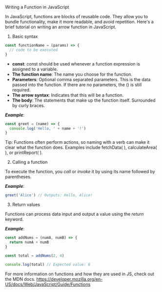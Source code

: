Writing a Function in JavaScript

In JavaScript, functions are blocks of reusable code. They allow you to bundle functionality, make it more readable, and avoid repetition. Here's a brief tutorial on writing an arrow function in JavaScript.

1. Basic syntax

```javascript
const functionName = (params) => {
  // code to be executed
}
```

- **const**: const should be used whenever a function expression is assigned to a variable.
- **The function name**: The name you choose for the function.
- **Parameters**: Optional comma separated parameters. This is the data passed into the function. If there are no parameters, the () is still required.
- **The arrow syntax**: Indicates that this will be a function.
- **The body**: The statements that make up the function itself. Surrounded by curly braces.

**_Example_**:

```javascript
const greet = (name) => {
  console.log('Hello, ' + name + '!')
}
```

Tip: Functions often perform actions, so naming with a verb can make it clear what the function does. Examples include fetchData( ), calculateArea( ), or printReport( ).

2. Calling a function

To execute the function, you _call_ or _invoke_ it by using its name followed by parentheses.

**_Example_**:

```javascript
greet('Alice') // Outputs: Hello, Alice!
```

3. Return values

Functions can process data input and output a value using the _return_ keyword.

**_Example_**:

```javascript
const addNums = (numA, numB) => {
  return numA + numB
}

const total = addNums(2, 4)

console.log(total) // Expected value: 6
```

For more information on functions and how they are used in JS, check out the MDN docs.
https://developer.mozilla.org/en-US/docs/Web/JavaScript/Guide/Functions
